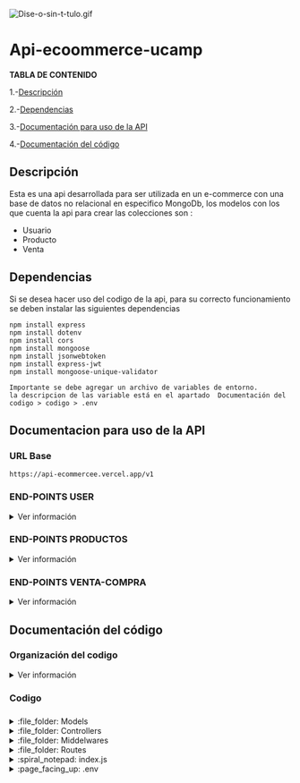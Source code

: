 ![Dise-o-sin-t-tulo.gif](https://i.postimg.cc/g03dNg5s/Dise-o-sin-t-tulo.gif)

# Api-ecoommerce-ucamp

**TABLA DE CONTENIDO**

1.-[Descripción](#Descripción)

2.-[Dependencias](#Dependencias)

3.-[Documentación para uso de la API](#Documentacion-para-uso-de-la-api)

4.-[Documentación del código](#Documentación-del-código)

## Descripción
Esta es una api desarrollada para ser utilizada en un e-commerce con una base de datos no relacional en especifico MongoDb, los modelos con los que cuenta la api para crear las colecciones son :
- Usuario
- Producto
- Venta

## Dependencias
Si se desea hacer uso del codigo de la api, para su correcto funcionamiento se deben instalar las siguientes dependencias 

    npm install express 
    npm install dotenv
    npm install cors
    npm install mongoose  
    npm install jsonwebtoken
    npm install express-jwt
    npm install mongoose-unique-validator
    
```
Importante se debe agregar un archivo de variables de entorno.
la descripcion de las variable está en el apartado  Documentación del codigo > codigo > .env 
```

## Documentacion para uso de la API
### URL Base
`https://api-ecommercee.vercel.app/v1`


### **END-POINTS USER**

<details>
	
  <summary>Ver información</summary>
	
---
#### Registro de usuarios
> Este recurso permite crear un nuevo usuario 
<details>
  <summary>Ver información</summary>
	
###### End point
```http
  POST /user/
```

###### Body Request
```json
Formato Json
{
	"name": "Frank",
	"surname": "Aveiga",
	"mail": "prueba@prueba.com",
	"city":"Guayaquil",
	"age": 29,
	"password":"contrasena",
	"img": "url"
}
```
###### Response
```javascript
{
    "mensaje": "Usuario Creado",
    "detalles": {
        "idUser": "635cd92b96e01a1c9db455c1",
        "type": "customer",
        "token": "eyJhbGciOiJIUzI1NiIsInR5cCI6IkpXVCJ9.eyJpZFVzZXIiOiI2MzVjZDkyYjk2ZTAxYTFjOWRiNDU1YzEiLCJ0eXBlIjoiY3VzdG9tZXIiLCJpYXQiOjE2NjcwMjkyOTN9.c7WNCjOeOmOWMxusie7zR18LLvo5nTm1s6eXirLC81c"
    }
}
```
</details>
	
---
#### Login de usuario
> Este recurso permite logear al usuario generando un token de autorización
<details>
  <summary>Ver información</summary>
	
###### End point
```http
  POST /user/login
```

###### Body Request
```json
Formato Json
{
	"mail": "prueba@prueba.com",
	"password":"contrasena"
}
```

###### Response
```javascript
{
    "mensaje": "Login correcto",
    "detalles": {
        "idUser": "635cd92b96e01a1c9db455c1",
        "type": "customer",
        "token": "eyJhbGciOiJIUzI1NiIsInR5cCI6IkpXVCJ9.eyJpZFVzZXIiOiI2MzVjZDkyYjk2ZTAxYTFjOWRiNDU1YzEiLCJ0eXBlIjoiY3VzdG9tZXIiLCJpYXQiOjE2NjcwMjkyOTN9.c7WNCjOeOmOWMxusie7zR18LLvo5nTm1s6eXirLC81c"
    }
}
```
</details>

---
#### Obtener todos los usuarios
> Este recurso devuelve los datos de los usuarios. **Solo podras usar esta ruta cuando este estes logeado como administrador** 
<details>
  <summary>Ver información</summary>
	
###### End point	
```http
  GET /user/getAll
```

###### Header Request
| KEY  |VALUE   |
| ------------ | ------------ |
| Authorization| Bearer (token de admin)  |

###### Response
```javascript
"mensaje": "Usuarios encontrados",
    "detalles": [
        {
             "_id": "635cd92b96e01a1c9db455c1",
            "name": "Frank",
            "mail": "prueba@prueba.com",
            "age": 29,
            "type": "customer",
            "img": "url"
        },
        {
            "_id": "635cd92b96e01a1c9db455c1",
            "name": "Frank",
            "mail": "prueba@prueba.com",
            "age": 29,
            "type": "customer",
            "img": "url"
        }
    ]
}
```
</details>	
	
---
	
	
#### Obtener los datos del usuario logeado
> Este recurso devuelve los datos del usuario logead. **Solo podras usar esta ruta cuando estes logeado ya que tendras el token de login** 

<details>
  <summary>Ver información</summary>

###### End point
```http
  -GET /user/
```



###### Header Request
| KEY  |VALUE   |
| ------------ | ------------ |
| Authorization| Bearer (token)  |

###### Response
```javascript
"mensaje": "Usuarios encontrados",
    "detalles": [
        {
             "_id": "635cd92b96e01a1c9db455c1",
            "name": "Frank",
            "mail": "prueba@prueba.com",
            "age": 29,
            "type": "customer",
            "img": "url"
        }
    ]
}
```
</details>

---
	
#### Obtener los datos de un usuario a través de uno de sus atributos 
> Este recurso devuelve los datos de los usuarios que cumplan con los parametros a travez del body. **Solo podras usar esta ruta cuando estes logeado como administrador** 
	
<details>
 <summary>Ver información</summary>
	
###### End point
	
```http
  GET /user/filtrar
```


###### Header Request
| KEY  |VALUE   |
| ------------ | ------------ |
| Authorization| Bearer (token de administrador)  |

###### Body Request (puedes buscar con cualquier atributo en esta ocación lo haremos con la edad)
```json
Formato Json
{
	"age": 29,
}
```

###### Response
```javascript
"mensaje": "Usuarios encontrados",
    "detalles": [
        {
             "_id": "635cd92b96e01a1c9db455c1",
            "name": "Frank",
            "mail": "prueba@prueba.com",
            "age": 29,
            "type": "customer",
            "img": "url"
        },
         {
             "_id": "635cd92b96e0qwe4rqwerr4",
            "name": "Frank",
            "mail": "prueba@prueba.com",
            "age": 29,
            "type": "customer",
            "img": "url"
        }
    ]
}
```
</details>
	
---
	
#### Obtener los de un usuario a través de un ID 
> Este recurso devuelve los datos de un usuario buscado por su ID pasado a través de params. **Solo podras usar esta ruta cuando estes logeado como administrador** 

<details>
 <summary>Ver información</summary>
	
###### End point
```http
  GET /user/:id
  Ejemplo /user/635cd92b96e01a1c9db455c1    
```

######  Params
| KEY  |VALUE   |
| ------------ | ------------ |
| | 635cd92b96e01a1c9db455c1    |



###### Response
```javascript
"mensaje": "Usuarios encontrados",
    "detalles": [
        {
             "_id": "635cd92b96e01a1c9db455c1",
              "name": "Frank",
              "surname": "Aveiga",
              "mail": "prueba@prueba.com",
              "city": "Guayaquil",
              "age": 29,
              "type": "customer",
              "img": "url",
              "salt": "aa870aaeb1bfd6c62419180d0a6802d5",
              "password": "d7b242e696",
        }
    ]
}
```

</details>
	
---

#### Actualizar la información de los usuarios encontradoa travez del ID de usuario
> Este recurso busca un usuario a travez en un id pasado por parametro y actualiza los valores pasados por el body. **Solo podras usar esta ruta cuando estes logeado como administrador ya que tendras el token de admin** 

<details>
  <summary>Ver información</summary>

###### End point
```http
  -PUT /user/:ID
```

###### Header Request
| KEY  |VALUE   |
| ------------ | ------------ |
| Authorization| Bearer (token de administrador)  |

######  Params
| KEY  |VALUE   |
| ------------ | ------------ |
| | 635cd92b96e01a1c9db455c1    |

###### Body Request
```json
Formato Json
{
	"name": "Dario",
	"surname": "Dueñas"
}
```


###### Response
```javascript
{
    "mensaje": "Usuario actualizado",
    "detalles": {
        "_id": "635cd92b96e01a1c9db455c1",
        "name": "Dario",
        "surname": "Dueñas",
        "mail": "prueba@prueba.com",
        "city": "Guayaquil",
        "age": 29,
        "type": "customer",
        "img": "url",
    }
}
```
</details>

---

#### Elimina un usuario por el Id del usuario
> Este recurso elimina un usuario buscandolo por el ID pasado por parametro. **Solo podras usar esta ruta cuando estes logeado como administrador ya que tendras el token de admin** 

<details>
  <summary>Ver información</summary>

###### End point
```http
  DELETE /user/delete/:id
  Ejemplo  /user/delete/635cd92b96e01a1c9db455c1
```

###### Header Request
| KEY  |VALUE   |
| ------------ | ------------ |
| Authorization| Bearer (token de administrador)  |

######  Params
| KEY  |VALUE   |
| ------------ | ------------ |
| | 635cd92b96e01a1c9db455c1    |



###### Response
```javascript
{
    "mensaje": "Usuario eliminado",
    "detalles": {
        "_id": "635cd92b96e01a1c9db455c1",
        "name": "Dario",
        "surname": "Dueñas",
        "mail": "prueba@prueba.com",
        "city": "Guayaquil",
        "age": 29,
        "type": "customer",
        "img": "url",
    }
}
```


</details>

---

#### Eliminar usuarios a travez de una busqueda de sus propiedades
> Este recurso elimina los usuario que tengan la propiedad que se pasa por el body **Solo podras usar esta ruta cuando estes logeado como administrador ya que tendras el token de admin** 

<details>
  <summary>Ver información</summary>

###### End point
```http
   DELETE /user/
```

###### Header Request
| KEY  |VALUE   |
| ------------ | ------------ |
| Authorization| Bearer (token de administrador)  |



###### Body Request
```json
Formato Json
{
	"age": 29
}
```


###### Response
```javascript
{
    "mensaje": "Usuarios eliminados",
    "detalles": {
        "acknowledged": true,
        "deletedCount": 2
    }
}
```
</details>

---


</details>

</details>



### **END-POINTS PRODUCTOS**

<details>
	
  <summary>Ver información</summary>
  
  ---
#### Registro de nuevo producto
> Este recurso permite crear un nuevo producto,**Solo podras usar esta ruta cuando tengas un token de admin** 
<details>
  <summary>Ver información</summary>
	
###### End point
```http
  POST /product/
```

###### Header Request
| KEY  |VALUE   |
| ------------ | ------------ |
| Authorization| Bearer (token de administrador)  |

###### Body Request
```json
Formato Json
{
	"name": "Producto 1",
	"description": "Aqui escribir una descripción",
	"img": "url",
	"price": 200,
	"age": 29,

}
```
###### Response
```javascript
{
    "mensaje": "Producto creado",
    "detalles": {
        "name": "Producto 1",
        "description": "Aqui escribir una descripción",
        "img": "url",
        "price": 200,
        "uploader": {
            "_id": "635da9cd93c3906e28f08a27",
            "name": "Frank"
        },
        "_id": "635daa1293c3906e28f08a2e",
        "__v": 0
    }
}
```
</details>

---

#### Ver todos los productos creados
> Este recurso permite visualizar todos los productos que han sido creados
<details>
  <summary>Ver información</summary>
	
###### End point
```http
  GET /product/getAll
```





###### Response
```javascript
{
    "mensaje": "Productos encontrados",
    "detalles": [
        {
            "_id": "635c150ac715677c436d6aa8",
            "name": "Iphoneee",
            "description": "telefono",
            "img": "url",
            "price": 1500,
            "uploader": {
                "_id": "635bf75b4e96275e9ddc01c7"
            },
            "__v": 0
        },
        {
            "_id": "635c8d1c3d5d7101e62c04e4",
            "name": "Iphoneee",
            "description": "telefono",
            "img": "url",
            "price": 1500,
            "uploader": {
                "_id": "635bf75b4e96275e9ddc01c7"
            },
            "__v": 0
        },
        {
            "_id": "635daa1293c3906e28f08a2e",
            "name": "Producto 1",
            "description": "Aqui escribir una descripción",
            "img": "url",
            "price": 200,
            "uploader": {
                "_id": "635da9cd93c3906e28f08a27"
            },
            "__v": 0
        }
    ]
}
```
</details>

---

#### Ver los productos que el usuario logeado he creado
> Este recurso permite visualizar todos los productos que el administrador logeado ha creado,**Solo podras usar esta ruta cuando tengas un token de admin** 
<details>
  <summary>Ver información</summary>
	
###### End point
```http
  GET /product/misProductos
```

###### Header Request
| KEY  |VALUE   |
| ------------ | ------------ |
| Authorization| Bearer (token de administrador)  |



###### Response
```javascript
{
    "mensaje": "Productos encontradas",
    "detalles": [
        {
            "_id": "635c150ac715677c436d6aa8",
            "name": "Iphoneee",
            "description": "telefono",
            "img": url",
            "price": 1500,
            "uploader": {
                "_id": "635bf75b4e96275e9ddc01c7"
            },
            "__v": 0
        },
        {
            "_id": "635c8d1c3d5d7101e62c04e4",
            "name": "Iphoneee",
            "description": "telefono",
            "img": "url",
            "price": 1500,
            "uploader": {
                "_id": "635bf75b4e96275e9ddc01c7"
            },
            "__v": 0
        }
    ]
}
```
</details>

---

#### Actualizar un producto por el id
> Este recurso permite eliminar un producto pasandole el id como referncia de que producto eliminar,**Solo podras usar esta ruta cuando tengas un token de admin** 
<details>
  <summary>Ver información</summary>
	
###### End point
```http
  PUT /product/
```

###### Header Request
| KEY  |VALUE   |
| ------------ | ------------ |
| Authorization| Bearer (token de administrador)  |

###### Body Request
```json
Formato Json
{
	"name": "Celular"
}
```


###### Response
```javascript
{
    "mensaje": "Producto actualizado",
    "detalles": {
        "_id": "635c8d1c3d5d7101e62c04e4",
        "name": "Celular",
        "description": "telefono",
        "img": "URL",
        "price": 1500,
        "uploader": {
            "_id": "635bf75b4e96275e9ddc01c7"
        },
        "__v": 0
    }
}
```
</details>

---

#### Eliminar un producto por id
> Este recurso permite eliminar un producto pasandole el id como referncia de que producto eliminar,**Solo podras usar esta ruta cuando tengas un token de admin** 
<details>
  <summary>Ver información</summary>
	
###### End point
```http
  DELETE /product/
```

###### Header Request
| KEY  |VALUE   |
| ------------ | ------------ |
| Authorization| Bearer (token de administrador)  |



###### Response
```javascript
{
    "mensaje": "Producto eliminado",
    "detalles": {
        "_id": "635c150ac715677c436d6aa8",
        "name": "Iphoneee",
        "description": "telefono",
        "img": "URL",
        "price": 1500,
        "uploader": "635bf75b4e96275e9ddc01c7",
        "__v": 0
    }
}
```
</details>

---

</details>

### **END-POINTS VENTA-COMPRA**

<details>
	
  <summary>Ver información</summary>
  
  ---
  
#### Crear una nueva compra
> Este recurso permite guardar una compra ,**Solo podras usar esta ruta cuando tengas un token** 
<details>
  <summary>Ver información</summary>
	
###### End point
```http
  POST /sale/
```

###### Header Request
| KEY  |VALUE   |
| ------------ | ------------ |
| Authorization| Bearer (token)  |

###### Body Request
```json
Formato Json
{
	"total": 300,
    "products":["635daa1293c3906e28f08a2e","635daa1293c3906e28f08a2e"]
}
```


###### Response
```javascript
{
    "mensaje": "Venta creada",
    "detalles": {
        "total": 300,
        "buyer": {
            "_id": "635bf75b4e96275e9ddc01c7",
            "name": "asd"
        },
        "products": [
            {
                "_id": "635daa1293c3906e28f08a2e",
                "name": "Producto 1",
                "price": 200
            },
            {
                "_id": "635daa1293c3906e28f08a2e",
                "name": "Producto 1",
                "price": 200
            }
        ],
        "state": "solicitado",
        "_id": "635f55e3f68de0cca8099b7a",
        "createdAt": "2022-10-31T04:58:11.893Z",
        "updatedAt": "2022-10-31T04:58:11.893Z",
        "__v": 0
    }
}

```
</details>

---
  
#### Ver todas las compras
> Este recurso permite visualizar todas las compras realizadas por todos los usuarios ,**Solo podras usar esta ruta cuando tengas un token de administrador** 
<details>
  <summary>Ver información</summary>
	
###### End point
```http
  GET /sale/getAll
```

###### Header Request
| KEY  |VALUE   |
| ------------ | ------------ |
| Authorization| Bearer (token de administrador)  |



###### Response
```javascript
{
    "mensaje": "Ventas encontradas",
    "detalles": [
        {
            "_id": "635f55e3f68de0cca8099b7a",
            "total": 300,
            "buyer": {
                "_id": "635bf75b4e96275e9ddc01c7",
                "name": "asd"
            },
            "products": [
                {
                    "_id": "635daa1293c3906e28f08a2e",
                    "name": "Producto 1",
                    "price": 200
                },
                {
                    "_id": "635daa1293c3906e28f08a2e",
                    "name": "Producto 1",
                    "price": 200
                }
            ],
            "state": "solicitado",
            "createdAt": "2022-10-31T04:58:11.893Z",
            "updatedAt": "2022-10-31T04:58:11.893Z",
            "__v": 0
        },
        {
            "_id": "635f598e51ecc4923d2f224a",
            "total": 300,
            "buyer": {
                "_id": "635bf75b4e96275e9ddc01c7",
                "name": "asd"
            },
            "products": [
                {
                    "_id": "635daa1293c3906e28f08a2e",
                    "name": "Producto 1",
                    "price": 200
                },
                {
                    "_id": "635daa1293c3906e28f08a2e",
                    "name": "Producto 1",
                    "price": 200
                }
            ],
            "state": "solicitado",
            "createdAt": "2022-10-31T04:58:11.893Z",
            "updatedAt": "2022-10-31T04:58:11.893Z",
            "__v": 0
        }
    ]
}
    
```
</details>

---

#### Ver las compras del usuario logeado
> Este recurso permite visualizar todas las compras realizadas por todos los usuarios ,**Solo podras usar esta ruta cuando tengas un token** 
<details>
  <summary>Ver información</summary>
	
###### End point
```http
  GET /sale/compras
```

###### Header Request
| KEY  |VALUE   |
| ------------ | ------------ |
| Authorization| Bearer (token )  |



###### Response
```javascript
{
    "mensaje": "Comprsa encontradas",
    "detalles": [
        {
            "_id": "635f55e3f68de0cca8099b7a",
            "total": 300,
            "buyer": "635bf75b4e96275e9ddc01c7",
            "products": [
                {
                    "_id": "635daa1293c3906e28f08a2e",
                    "name": "Producto 1",
                    "price": 200
                },
                {
                    "_id": "635daa1293c3906e28f08a2e",
                    "name": "Producto 1",
                    "price": 200
                }
            ],
            "state": "solicitado",
            "createdAt": "2022-10-31T04:58:11.893Z",
            "updatedAt": "2022-10-31T04:58:11.893Z",
            "__v": 0
        },
        {
            "_id": "635f598e51ecc4923d2f224a",
            "total": 300,
            "buyer": "635bf75b4e96275e9ddc01c7",
            "products": [
                {
                    "_id": "635daa1293c3906e28f08a2e",
                    "name": "Producto 1",
                    "price": 200
                },
                {
                    "_id": "635daa1293c3906e28f08a2e",
                    "name": "Producto 1",
                    "price": 200
                }
            ],
            "state": "solicitado",
            "createdAt": "2022-10-31T04:58:11.893Z",
            "updatedAt": "2022-10-31T04:58:11.893Z",
            "__v": 0
        }
    ]
}
    
```
 

</details>

---

#### Actualizar el estado de la compra
> Este recurso permite actualizar el estado de la compra ,**Solo podras usar esta ruta cuando tengas un token de administrador** 
<details>
  <summary>Ver información</summary>
	
###### End point
```http
  POST /sale/estado/:id
  Ejemplo  /sale/estado/635f55e3f68de0cca8099b7a
```

###### Header Request
| KEY  |VALUE   |
| ------------ | ------------ |
| Authorization| Bearer (token de administrador)  |


###### Params
| KEY  |VALUE   |
| ------------ | ------------ |
| | 635f55e3f68de0cca8099b7a   |

###### Body Request
```json
Formato Json
{
	"state":"enviado"
}
```


###### Response
```javascript
{
    "mensaje": "Estado de la venta actualizado",
    "detalles": {
        "_id": "635f55e3f68de0cca8099b7a",
        "total": 300,
        "buyer": "635bf75b4e96275e9ddc01c7",
        "products": [
            "635daa1293c3906e28f08a2e",
            "635daa1293c3906e28f08a2e"
        ],
        "state": "enviado",
        "createdAt": "2022-10-31T04:58:11.893Z",
        "updatedAt": "2022-10-31T07:35:35.424Z",
        "__v": 0
    }
}

```
</details>

---

</details>
	
## Documentación del código 

 ### **Organización del codigo**
<details>
  <summary>Ver información</summary>
  
  El código está organizado por carpetas y un archivo index.js principal además de un archivo de variables de entorno
  
  ![Image text](https://i.ibb.co/bm9Kdyk/Organizc.png)
  
 </details>
 
 ### **Codigo**



###


  
<details>

<summary>:file_folder: Models</summary>

###
   
   
<details>

<summary> >  :spiral_notepad: index.js</summary>

 ###
	
```	
En este archivo importamos y exportamos todas las funciones de los archivos model.js, el motivo es para cuando tengamos que hacer uso
de ellas no tengamos que importarlas desde los diferentes archivos, en lugar de eso las tendremos todas disponibles 
desde un solo archivo	
```	

```javascript
const User = require("./User.model");
const Product = require("./Product.model");
const Sale = require("./Sale.model");

module.exports = {
  User,
  Product,
  Sale
};

```

</details>

<details>

 <summary> >  :spiral_notepad: User.model.js </summary>
 
  ###
	
```	
En este archivo crearemos el modelo de los usuarios, es decir que propiedades tendran en la base de datos de mongoDB.
Tambien designaremos el nombrede la colección
	
```		
  
```javascript

const mongoose = require('mongoose');  // Importamos la librería  mongoose ya que la estaremos usando para crear el modelo 
const crypto = require('crypto');      // Importamos la librería cryto la cual se utilizara para encriptar la contraseña
const jwt = require('jsonwebtoken');   // Importamoos la librería de jsonwebtoken la cual la utilizaremos para generar los tokens de logeo 	 
const uniqueValidator = require('mongoose-unique-validator'); // Hacemos uso de esta librería para asegurarnos que ciertos valores como el correo sean únicos


// Creamos el modelo y designamos el tipo , si son obligatorias , unicas y demas requerimiento que tendran cada una de las propiedades

const UserSchema = new mongoose.Schema({
    name:{
        type:String,	//Designamos que este campo sera un String
        required:true,	//Designamos que este campo es obligatorio
    },	
    surname:{
        type:String,
        required: true,
    },
    mail:{
        type: String,
        required:true,
        unique: true, //Designamos que este campo no se puede repetir en otro documento
	
	// Designamos a través de una expresión regular que debe ser un email válido
        match: [/^[\w-\.]+@([\w-]+\.)+[\w-]{2,4}$/, 'email invalido'], 
    },
    city:{
        type:String,
    },
    age:{
        type:Number,
        required:true,
    },
    type:{
        type:String,
	//A través de enum validamos que los valores ingresados sean los que designamos en el array del mismo  
        enum:[           
            'customer',
            'admin'
        ],
        default:'customer',
        required:true,
    },
    password:{
        type:String,
        required:true
    },
    img:{
        type:String,
        default:'wwww.hola.com'
    },
    salt:{
        type:String,
    }
})



// Usamos el plugin de uniqueValidator para por utilizar la propiedad unique dentro del esquema 
UserSchema.plugin(uniqueValidator)

/* Encrypting the password. */
	
// Creamos un metodo el cual nos realizara la encriptacion de la contraseña 
	
UserSchema.methods.encryptString = function(stringToEncript,salt){
    return crypto.pbkdf2Sync(stringToEncript,salt,10000,5,'sha512').toString('hex');
}

/* Creamos un metodo el cual generara un string aleatorio de 16 caracteres el cual se lo asignaremos a la propiedad salt
de nuestro esquema para luego utilizar dentro de este metodo el metodo de empritación de la contraseña el cual 
requiere el salt ya generado y la contraseña sin encriptar */
	
UserSchema.methods.hashPassword = function(password){
    this.salt = crypto.randomBytes(16).toString('hex'); // Esta es la parte que genera un string aleatorio y se lo asigna a la prop salt
    this.password = this.encryptString(password,this.salt) // Aquí hacemos uso del método que creamos anteriormente para encriptar la contraseña
}

/* Con este metodo verificamos si la contraseña ingresada es la misma que la contraseña que guardamos anteriormente
la forma en que lo realizamos es encriptar la contraseña nueva con los mismos parametros y la comparamos con la ya 
guardada*/
	
UserSchema.methods.verifyPassword = function(password){
    return this.encryptString(password,this.salt) === this.password;
}

/*Este metodo nos genera un token a partir del idUser,y type para esto usamos la funcion de la libreia
	jsonwebtoken. */
UserSchema.methods.generateJWT = function(){
    return jwt.sign({idUser: this._id,type:this.type},process.env.SECRET)
}

	
/* Este metodo nos devuelve el id del usuario el type y ademas el token necesario para autenticarnos*/
UserSchema.methods.onSingGenerateJWT = function(){
    return{
        idUser: this._id,
        type: this.type,
        token: this.generateJWT(),
    }
}

/* Con esta linea creamos el modelo llamado User con el squema UserSchema y que este en la collecion CollectionUser */
mongoose.model('User',UserSchema,'collectionUser')





```
 
</details>

<details>

 <summary> >  :spiral_notepad: Product.model.js </summary>
 
 ###

```	
En este archivo crearemos el modelo de los usuarios, es decir que propiedades tendran en la base de datos de mongoDB.
Tambien designaremos el nombrede la colección
	
```		
	
```javascript
const mongoose = require('mongoose') // Importamos mongoose para crear los modelos 

// Creamos el modelo y designamos el tipo , si son obligatorias , unicas y demas requerimiento que tendran cada una de las propiedades

const ProductSchema = new mongoose.Schema({
    name:{
        type:String,
        required:true,
    },
    description:{
        type:String,
        default:"..."
    },
    img:{
        type:String,
        default:'https://www.google.com/url?sa=i&url=https%3A%2F%2Fwww.suzukijember.com%2Fgallery%2Fgambar_product%2F%3FMA&psig=AOvVaw29KG-vfntzAlLrOnBXKet4&ust=1667063204088000&source=images&cd=vfe&ved=0CA0QjRxqFwoTCNCNh8S0g_sCFQAAAAAdAAAAABAb'
    },
    price:{
        type:Number,
        required:true,
    },
    uploader: {
        type: mongoose.ObjectId,
        ref: "User",
      }

})

mongoose.model('Product', ProductSchema, "collectionProduct");


```

</details>

<details>

 <summary> >  :spiral_notepad: Sale.model.js </summary>
 
 ###
 
```	
En este archivo crearemos el modelo de los usuarios, es decir que propiedades tendran en la base de datos de mongoDB.
Tambien designaremos el nombrede la colección

```
 
 ```javascript

const mongoose = require("mongoose"); // Importamos mongoose para crear los modelos 

// Creamos el modelo y designamos el tipo , si son obligatorias , unicas y demas requerimiento que tendran cada una de las propiedades


const SaleSchema = new mongoose.Schema({
    
    total: {
      type: Number,
      required: true,
    },
    buyer: {
      type: mongoose.ObjectId,
      ref: "User",
    },
    products: {
      type: [
        {
          type: mongoose.ObjectId,
          ref: "Product",
        },
      ],
    },
    state:{
        type:String,
        enum:[
            'solicitado',
            'confirmado',
            'enviado'
        ],
        default:'solicitado',
        required:true,
    }
  },
  {
    timestamps: true,
  }
);

mongoose.model('Sale',SaleSchema,'collectionnSales');


```
 
 
</details>
   
</details>

<details>

<summary>:file_folder: Controllers</summary>

###

<details>

<summary> >  :spiral_notepad: index.js</summary>

 ###
	
```	
En este archivo importamos todas las funciones de los archivos cotrollers.js, el motivo es para cuando tengamos que hacer uso
de ellas no tengamos que importarlas desde los diferentes archivos, en lugar de eso las tendremos todas disponibles 
desde un solo archivo	
```
	
	
```javascript

const {
    registro,
    verUsuarios,
    filtrarUsuarios,
    eliminarUsuarioPorId,
    eliminarUsuariosPorFiltro,
    actualizarUsuario,
    login,
    verInfoUsuario,
    verUsuario
  } = require("./User.controller");
  
  const{
    nuevoProducto,
    verProductos,
    eliminarProductoPorId,
    actualizarProductoPorId,
    verMisProductosCreados,
  } = require('./Product.controller')
  const{
    nuevaVenta,
    verVentas,
    filtrarVentasUsuario,
    actualizarEstadoId
  } = require('./Sale.controller')
  
  
  module.exports = {
    registro,
    verUsuarios,
    filtrarUsuarios,
    eliminarUsuarioPorId,
    eliminarUsuariosPorFiltro,
    actualizarUsuario,
    login,
    verInfoUsuario,
    verUsuario,
    nuevoProducto,
    verProductos,
    eliminarProductoPorId,
    actualizarProductoPorId,
    verMisProductosCreados,
    nuevaVenta,
    verVentas,
    filtrarVentasUsuario,
    actualizarEstadoId
  };

```

</details>

<details>

 <summary> >  :spiral_notepad: User.controlleer.js </summary>
 
  ###

```
En este documento se encuentran todas las funciones que utilizaremos para manipular nuestra base de datos 
con respecto al usuario

```  
  
```javascript

const mongoose = require('mongoose'); // importamos mongoose
const User = mongoose.model('User'); // importamos el modelo User


 /* Crea un nuevo usuario con la información que recibe del body encripta la contraseña y guarda la toda la informacion
 en nuestra base de datos*/
 
const registro = async (req,res) =>{
    try{

        const{password} = req.body; // guardamos la contraseña que tomamos del body en una variable
        delete req.body.password;   // eliminamos la contraseñ del body por seguridad
        const user = new User(req.body) // Creamos un nuevo usuario con la información que viene del body
        user.hashPassword(password);  // Encriptamos la contraseña y se la asignamos al user
        await user.save(); // Guardamos el usuario
        
        return res.status(201).json({mensaje:'Usuario Creado',detalles: user.onSingGenerateJWT()}) // si no hubo errores en el proceso retorna un token
												   // con el id y el tipo de usuario
    }catch(e){
        return res.status(400).json({ mensaje: "Error", detalles: e.message });
    }

}

/*
Con esta funcion buscaremos a un usuario a través del e-mail que recibimos del body, luego si este existe 
encriptamos la contraseña que recibimos por el body y validamos que sea la misma que el usuario que se encontro
a través del e mail, si todo es correcto retorna un token con el id y el tipo de usuario caso contrario
retorna un mensaje de error
 */
const login = async(req,res)=>{
    try {
        const{mail,password} = req.body;
        const user = await User.findOne({mail});  // busca el usuario a través del mail

        if(!user){
            return res.status(400).json({mensaje:'error',detalles:'Usuario no encontrado'});
        }
        if(user.verifyPassword(password)){  // verifica que la contraseña sea la misma dle usuario encontrado
            return res.status(200).json({mensaje:'Login correcto', detalles: user.generateJWT()}) // retorna el token de autorización
        }

        return res.status(400).json({mensaje: 'Error', detalles:'Contraseña incorrecta'});
    } catch (e) {
        return res.status(400).json({mensaje:'Error',detalles:  e.message});
    }
};

/*
 Retorna la lista de todos los usuarios pero esta funcion solo se puede usar si su usuario es de tipo
 administrador 
 */
const verUsuarios = async (req, res) => {
    try {
      if (req.user.type !== "admin") {  // validación que el usuario sea tipo administrador
        return res.status(400).json({mensaje: "Error",detalles: "No tienes permiso para ver esto",});
      }
      const usuarios = await User.find({},{  // busqueda de todos los usuarios con los parametros que se quieren mostrar
        name: true,
        surename: true,
        mail: true,
        age: true,
        type: true,
        img: true,
      });
      if (!usuarios.length) // validación que la colección no este vacía 
        return res.status(404).json({ mensaje: "Error", detalles: "Colección vacía" });
      return res.status(200).json({ mensaje: "Usuarios encontrados", detalles: usuarios });
    } catch (e) {
      return res.status(400).json({ mensaje: "Error", detalles: e.message });
    }
  };


/*
 Retorna los datos de un usuario en especifico buscado por el id pasado a través del ID
 esta funcion valida que el usuario sea administrador 
 */
  const verUsuario = async (req, res) => {
    try {
      if (req.user.type !== "admin") { // valida si el usuario es administrador 
        return res.status(400).json({mensaje: "Error", detalles: "No tienes permiso para ver esto",});
      }
      console.log(req.query)
      const usuario = await User.findById(req.params.id); // busca al usuario por el id 
      if (!usuario)
        return res.status(404).json({ mensaje: "Error", detalles: "No existe este usuario" });
      return res.status(200).json({ mensaje: "Usuario encontrado", detalles: usuario });
    } catch (e) {
      return res.status(400).json({ mensaje: "Error", detalles: e.message });
    }
  };

/*
Filtra el usuario dependiendo el parametro pasado por el body, también valida si el usuario es aministrador
*/
  const filtrarUsuarios = async (req, res) => {
    
    try {
        if (req.user.type !== "admin") { // valida si el usuario es administrador
            return res.status(400).json({mensaje: "Error", detalles: "No tienes permiso para ver esto",});
          }
      const usuarios = await User.find(req.body); // busca a un usuario según los parametros pasados por el body
      if (!usuarios.length)
        return res.status(404).json({ mensaje: "Error", detalles: "Usuarios no encontrados" });
      return res.status(200).json({ mensaje: "Usuarios encontrados", detalles: usuarios });
    } catch (e) {
      return res.status(400).json({ mensaje: "Error", detalles: e.message });
    }
  };


/*
Elimina a un usuario de la base de datos a través del ID, verifica que seamos usuarios para poder relizar la consulta.
*/
  const eliminarUsuarioPorId = async (req, res) => {
    try {
        if (req.user.type !== "admin") { // verifica que el usuario se administrador
            return res.status(400).json({mensaje: "Error", detalles: "No tienes permiso para ver esto",});
          }
      const  id  = req.params.id;  // guarda el id en una variable del misimo nombre
      if (id.length !== 24) // certifica que el id sea de 24 caracteres que es el formato que se esta usando
        return res.status(400).json({ mensaje: "Error", detalles: "ID no válido" });
      const usuario = await User.findById(id); // encuentra el usuario a través del id
      if (!usuario)// valida que el usuario exista 
        return res.status(404).json({ mensaje: "Error", detalles: "Usuario no encontrado" });
      const eliminado = await User.findByIdAndDelete(id); // elimina al usuario a través del id
      return res.status(200).json({ mensaje: "Usuario eliminado", detalles: eliminado });
    } catch (e) {
      return res.status(400).json({ mensaje: "Errorr", detalles: e.message });
    }
  };
  

/*
 Elimina a todos los usuarios que tengan las propiedades pasadas por el body, verifica que el usuario
 sea tipo administrador
*/
  const eliminarUsuariosPorFiltro = async (req, res) => {
    try {
        if (req.user.type !== "admin") { // verifica que el usuario sea administrador 
            return res.status(400).json({mensaje: "Error", detalles: "No tienes permiso para ver esto",});
          }
      const eliminados = await User.deleteMany(req.body); // elimina a todos los usuarios que hagan match con los parametros pasados por el body
      return res
        .status(200)
        .json({ mensaje: "Usuarios eliminados", detalles: eliminados });
    } catch (e) {
      return res.status(400).json({ mensaje: "Error", detalles: e.message });
    }
  };
  
/*
Actualiza los datos de un usuario encontrado a través del Id, los datos modificados seran los pasados por el body
verifica que el usuario sea de tipo administrador 
*/
  const actualizarUsuario = async (req, res) => {
    try {
        if (req.user.type !== "admin") { // valida que el usuario sea tipo administrador
            return res.status(400).json({mensaje: "Error", detalles: "No tienes permiso para ver esto",});
          }
      const { id } = req.params; // guarda el id en una variable del mismo nombre
      const actualizado = await User.findByIdAndUpdate(   //busca al usuario por el id y actualiza los datos pasados por el body
        id,
        { $set: req.body },
        { new: true }
      );
      return res.status(200).json({ mensaje: "Usuario actualizado", detalles: actualizado });
    } catch (e) {
      return res.status(400).json({ mensaje: "Error", detalles: e.message });
    }
  };

/*
Retorna los datos del usuario que se encuentra logeado 
*/
  const verInfoUsuario = async (req, res) => {
    try {
      const usuarioInfo = await User.findById(req.user.idUser, {name:1, mail:1,type:1,age:1, surename:1,img:1
      });
      if (!usuarioInfo)
      return res.status(404).json({ mensaje: "Error", detalles: "Usuario no encontrado" });
      return res.status(200).json({ mensaje: "Usuarios encontrados", detalles: usuarioInfo });
    } catch (e) {
      return res.status(400).json({ mensaje: "Error", detalles: e.message });
    }
  };

  module.exports = {
    registro,
    verUsuarios,
    verUsuario,
    filtrarUsuarios,
    eliminarUsuarioPorId,
    eliminarUsuariosPorFiltro,
    actualizarUsuario,
    verInfoUsuario,
    login,
  };



```
 
</details>

<details>

 <summary> >  :spiral_notepad: Product.controller.js </summary>
 
 ```
En este documento se encuentran todas las funciones que utilizaremos para manipular nuestra base de datos 
con respecto al producto

```  
 
 ###

```javascript

const mongoose = require("mongoose"); // importa mongoose
const Product = mongoose.model("Product"); // importa el modelo Product

/*
Con esta función creamos un nuevo producto, tambien valida que solo un usuario tipo administrador pueda
realizr esta accion, las propiedades del producto se reciben por el body
*/
const nuevoProducto = async (req, res) => {
    try {
      if (req.user.type !== "admin") { //valida que el usuario sea de tipo administrador
        return res.status(403).json({  mensaje: "Error",detalles: "Sólo un admin puede crear un nuevo producto",
          });
      }
      
      const producto = new Product({...req.body, uploader: req.user.idUser});  // crea un producto con los datos pasados por el body y 
										// el uploader toma los datos del mismo usuario 
  
      const resp = await producto.save(); // guarda el producto
  
      return res.status(201).json({mensaje: "Producto creado",detalles: await resp.populate("uploader", "name",),
      });
    } catch (e) {
      return res.status(400).json({ mensaje: "Error", detalles: e.message });
    }
  };


 /*
  Esta función retorna todos los producto existentes
 */
  const verProductos = async (req, res) => {
    try {
      const products = await Product.find().populate("uploader", "nombre");
      if (!products.length)
        return res.status(404).json({ mensaje: "Error", detalles: "Colección vacía" });
      return res.status(200).json({ mensaje: "Productos encontrados", detalles: products });
    } catch (e) {
      return res.status(400).json({ mensaje: "Error", detalles: e.message });
    }
  };


/*
Retorna todos los productos creados por el usuario que se encuentra logeado
*/
  const verMisProductosCreados = async (req, res) => {
    try {
      if (req.user.type !== "admin") {
        return res.status(400).json({mensaje: "Error",detalles: "No tienes permiso para ver esto",});
      }
      
      const products = await Product.find({uploader: req.user.idUser}).populate("uploader", "nombre");
      if (!products.length)
        return res.status(404).json({ mensaje: "Error", detalles: "Esste usuario no ha creado productos" });
      return res.status(200).json({ mensaje: "Productos encontradas", detalles: products });
    } catch (e) {
      return res.status(400).json({ mensaje: "Error", detalles: e.message });
    }
  };


/*
Elimina un producto a través de su id, tambien valida que el usuario sea de tipo administrador
*/
  const eliminarProductoPorId = async (req, res) => {
    try {
       if (req.user.type !== "admin") { //valida que el usuario se admin
            return res.status(400).json({mensaje: "Error",detalles: "No tienes permiso para ver esto",});
        }
      const { id } = req.params; 
      if (id.length !== 24) // valida que el id tenga el formato correcto es decir 24 caraceres en este caso
        return res.status(400).json({ mensaje: "Error", detalles: "ID no válido" });
      const products = await Product.findById(id);// busca el producto
      if (!products)
        return res.status(404).json({ mensaje: "Error", detalles: "Producto no encontrado" });
      const eliminado = await Product.findByIdAndDelete(id);
      return res.status(200).json({ mensaje: "Producto eliminado", detalles: eliminado });
    } catch (e) {
      return res.status(400).json({ mensaje: "Error", detalles: e.message });
    }
  };


/*
Actualiza un producto a encontrandolo por el id pasado por parametro y actualiza sus propiedades dependiendo lo que se le pase por el body 
*/
const actualizarProductoPorId = async (req, res) => {
  try {
    const { id } = req.params; // guarda el id en una variable del mismo nombre

    const actualizado = await Product.findByIdAndUpdate( // encuentra y actualiza al producto
      id,
      { $set: req.body }, // datos que serán actualizado
      { new: true }
    ).populate("uploader", "nombre");
    return res
      .status(200)
      .json({ mensaje: "Producto actualizado", detalles: actualizado });
  } catch (e) {
    return res.status(400).json({ mensaje: "Error", detalles: e.message });
  }
};

module.exports = {
    nuevoProducto,
    verProductos,
    eliminarProductoPorId,
    actualizarProductoPorId,
    verMisProductosCreados,
};


```

</details>

<details>

 <summary> >  :spiral_notepad: Sale.model.js </summary>
 
 ###
 
```
En este documento se encuentran todas las funciones que utilizaremos para manipular nuestra base de datos 
con respecto al modelo Sale

``` 

```javascript

const mongoose = require("mongoose"); // importamos mongoose
const Sale = mongoose.model("Sale");// importamos el modelo Sale


/*
crea una nueva venta con datos pasados pasados por el body y el buyer sera el usuario logeado
*/
const nuevaVenta = async (req, res) => {
  try {
    const sales = new Sale({ ...req.body, buyer: req.user.idUser });// creando el modelo con los datos

    const resp = await sales.save(); // guardando el modelo creado en la base de datos

    return res.status(201).json({
      mensaje: "Venta creada",
      detalles: await (await resp.populate({path:'products',select:{name:true,price:true}})).populate("buyer", "name")
    });
  } catch (e) {
    return res.status(400).json({ mensaje: "Error", detalles: e.message });
  }
};


/*
Esta funcion retorna todas las ventas que existen en la colección, con los productos comprados y el usuario que realizo la compra
tambien verifica que el usuario sea tipo administrador
 */
const verVentas = async (req, res) => {
  try {
    if (req.user.type !== "admin") {
        return res.status(400).json({mensaje: "Error", detalles: "No tienes permiso para ver esto",});
      }
    const sales = await Sale.find()
      .populate("buyer", "name")
      .populate({
        path: "products",
        select: {
          name: true,
          price: true,
        }}); 

    if (!sales.length)
      return res
        .status(404)
        .json({ mensaje: "Error", detalles: "Colección vacía" });
    return res
      .status(200)
      .json({ mensaje: "Ventas encontradas", detalles: sales });
  } catch (e) {
    return res.status(400).json({ mensaje: "Error", detalles: e.message });
  }
};


/*
Retorna todas las compras realizadas por el usuario que se encuentra logeado
*/
const filtrarVentasUsuario = async (req, res) => {
    
    try {
      
          const buyer = req.user.idUser
      const compras = await Sale.find({buyer}).populate({ path: "products",
      select: {
        name: true,
        price: true,
      }});
      if (!compras.length)
        return res.status(404).json({ mensaje: "Error", detalles: "compras no encontradas" });
      return res.status(200).json({ mensaje: "Compras encontradas", detalles: compras });
    } catch (e) {
      return res.status(400).json({ mensaje: "Error", detalles: e.message });
    }
  }



/*
Esta función actualiza el estado de una venta, los cuales pueden ser (solicitado,confirmado o enviado)
esta funcion verifica que el usuario sea administrador ya que solo le es util al mismo
*/
  const actualizarEstadoId = async (req, res) => {
    if (req.user.type !== "admin") {
      return res.status(400).json({mensaje: "Error", detalles: "No tienes permiso para ver esto",});
    }
    body = req.body.state
    console.log(body)

    if(body === "confirmado" || body === "solicitado" || body === "enviado"){
      try {
        const { id } = req.params;
        
        const actualizado = await Sale.findByIdAndUpdate(
          id,
          { $set: {state : req.body.state }},
          { new: true }
        );
        return res
          .status(200)
          .json({ mensaje: "Estado de la venta actualizado", detalles: actualizado });
      } catch (e) {
        return res.status(400).json({ mensaje: "Error", detalles: e.message });
      }
    }

    return res.status(400).json({mensaje: "Error", detalles: "Estado no existente", hola:body});
    
  };


module.exports = {
  nuevaVenta,
  filtrarVentasUsuario,
  verVentas,
  actualizarEstadoId
};


```
 
 
</details>





</details>

<details>

<summary>:file_folder: Middelwares</summary>

 ###

<details>

 <summary> >  :spiral_notepad: auth.js </summary>
 
 ###
 
 ```
En este archivo se encuentran las reglas de nuestra apo
```
 
 ```javascript

const { expressjwt: jwt } = require("express-jwt");

/*
Esta función primero valida que exista un token de autorizacion pasado en el header si no es asi retorna null, luego divide el token en dos partes
primero en el tipo de autorizacion y luego en el token

 */
const getToken = (req) => {
  const { authorization } = req.headers;

  if (!authorization) {
    return null;
  }

  const [type, token] = authorization.split(" ");

  return type === "Bearer" || type === "Token" ? token : null;
};

/* Esta función hace uso de la biblioteca express-jwt para crear una función de middleware que se usará para autenticar al usuario. */
const auth = jwt({
  secret: processu.env.SECRET,
  algorithms: ["HS256"],
  requestProperty: "user",
  getToken,
});


module.exports = auth;


```
 
 
 
 </details>
 

</details>

<details>

<summary>:file_folder: Routes</summary>

###

<details>
<summary> > :spiral_notepad: index.js </summary>
	
###
	
```	
En este archivo realizamos el enrrutamiento de las diferentes partes de nuestra api que en este caso son /user , /product, /sale  

```
	
	
 ```javascript

const express = require("express");     // importamos express
const router = express.Router();	// hacemos uso de la funcion express.Router para realizar el enrrutamiento
const userRouter = require("./User.routes"); // Importamos nuestras rutas User
const productRouter = require("./Proucts.routes"); // Importamos nuestras rutas User
const saleRouter = require("./Sales.routes");  // Importamos nuestras rutas User

	
	
// Aqui definimos lo que ira en nuestra ruta principal o ruta base 
router.get("/", (req, res) => {       
  res.send(`
    <h1>Welcome to API!</h1>
    `);
});

// Realizamos el enrutamiento de las rutas, asi evitamos excribir manualmente /user o /productos o /sale en cada uno de las sub rutas	
	
router.use("/user", userRouter);  
router.use("/product", productRouter);
router.use("/sale", saleRouter);

// Realizamos la exportacioon de todas las rutas 
module.exports = router;


```

</details>

<details>
<summary> > :spiral_notepad: User.routes.js </summary>

###


 ```javascript

//! 1.- Importar express & Middleware
const express = require("express");
const auth = require("../middleware/auth");

//! 2.- Instanciar enrutador
const router = express.Router();

//! 3.- Importar controladores
const {
  registro,
  verUsuarios,
  filtrarUsuarios,
  eliminarUsuarioPorId,
  eliminarUsuariosPorFiltro,
  actualizarUsuario,
  login,
  verInfoUsuario,
  verUsuario,
} = require("../controllers");

//! 4.- Declaramos las rutas
router.post("/", registro);
router.post("/login", login);
// devuvelve los datos de un usuario en especifico siempre y cuando este este logeado o sea administrador ya que recibe el id a travez del token
router.get("/", auth, verInfoUsuario);
// devuelve todos los usuarios
router.get("/getAll", auth, verUsuarios);
// filtra los usuarios por un parametro pasado por el body, este endpoint solo puede ser usado por un usuario tipo administrador
router.get("/filtrar", auth, filtrarUsuarios);
// busca un usuario por el id pasado por parametro, este endpoint solo puede ser usado por un usuario tipo administrador
router.get("/:id", auth, verUsuario);
// elimina un usuario por el id pasado por parametro, este endpoint solo puede ser usado por un usuario tipo administrador
router.delete("/delete/:id", auth, eliminarUsuarioPorId);
// elimina un usuario por un parametro pasado por el body, este endpoint solo puede ser usado por un usuario tipo administrador
router.delete("/", auth, eliminarUsuariosPorFiltro);
// busca un usuario a travez en un id pasado por parametro y actualiza los valores pasados por el body
router.put("/:id", auth, actualizarUsuario);

//! 5.- Exportamos el enrutador
module.exports = router;


```

</details>



<details>
<summary> > :spiral_notepad: Products.routes.js </summary>

###

 ```javascript

const express = require("express");
const auth = require("../middleware/auth");
const router = express.Router();
const {
    nuevoProducto,
    verProductos,
    eliminarProductoPorId,
    actualizarProductoPorId,
    verMisProductosCreados,
} = require("../controllers");

//rutas
//crear un nuevo producto
router.post("/", auth, nuevoProducto);
//Ver todos los productos
router.get("/getAll", auth, verProductos);
//Filtrar las peliculas que ha creado el usuario logeado
router.get("/misPeliculas", auth, verMisProductosCreados);
//Eliminar un producto pasandole un id por parametro
router.delete("/:id", auth, eliminarProductoPorId);
//Actualizar un producto pasandol
router.put("/:id", auth, actualizarProductoPorId);

module.exports = router;


```

</details>


<details>
<summary> > :spiral_notepad: Sales.routes.js </summary>

###

 ```javascript


const express = require("express"); 
const auth = require("../middleware/auth"); 


const router = express.Router();


const {
  nuevaVenta,
  verVentas,
  filtrarVentasUsuario,
  actualizarEstadoId
} = require("../controllers");


//rutas
//crea una nueva venta
router.post("/", auth, nuevaVenta);
//actualiza el estado de una venta
router.put('/estado/:id',auth,actualizarEstadoId)
// obtiene todas las ventas
router.get("/getAll", auth, verVentas);
// obtiene las compras hechas por el usuario
router.get("/compras", auth, filtrarVentasUsuario,);


module.exports = router;
```

</details>


</details>

<details>

<summary>:spiral_notepad: index.js</summary>

###
 ```javascript

//Importar variables de entorno
require('dotenv').config();

//Importación de los modelos
require('./models');

//Importar expres, mongoose y router
const express = require('express');
const mongoose= require('mongoose');
const routes = require('./routes');
const cors = require('cors');

//instanciar la app
const app = express();

//configuración de middlewares
app.use(cors());
app.use(express.json());

//Coneccion a mongo
mongoose.connect(process.env.URI_MONGO_SERVER);

//Rutas
app.use('/v1',routes);
app.use((req,res)=>{
    res.send('<a href="/v1">Go to api</a>');
})

//Levantar el servidor 
app.listen(process.env.PORT,()=>{
    console.log('Servidor iniciado en el puerto'+process.env.PORT);
})


```

</details>

<details>

<summary>:page_facing_up: .env</summary>

# Variables de entorno
	
 ```env

URI_MONGO_SERVER='en esta variable ponemos la ruta de coneccion con la base de datos de mongoDB'
SECRET = 'En esta variable ponemos el string que se utilizara para encriptiar la contraseña y para generar el token'
PORT = En esta varialble ponemos el puerto en el cual la express va a correr de manera local

```

</details>
 

 
  
  


